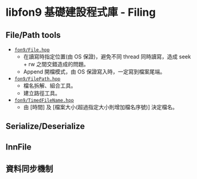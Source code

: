 ﻿libfon9 基礎建設程式庫 - Filing
===============================

## File/Path tools
* [`fon9/File.hpp`](../fon9/File.hpp)
  * 在讀寫時指定位置(由 OS 保證)，避免不同 thread 同時讀寫，造成 seek + rw 之間交錯造成的問題。
  * Append 開檔模式，由 OS 保證寫入時，一定寫到檔案尾端。
* [`fon9/FilePath.hpp`](../fon9/FilePath.hpp)
  * 檔名拆解、組合工具。
  * 建立路徑工具。
* [`fon9/TimedFileName.hpp`](../fon9/TimedFileName.hpp)
  * 由 [時間] 及 [檔案大小(超過指定大小則增加檔名序號)] 決定檔名。

## Serialize/Deserialize

## InnFile

## 資料同步機制
